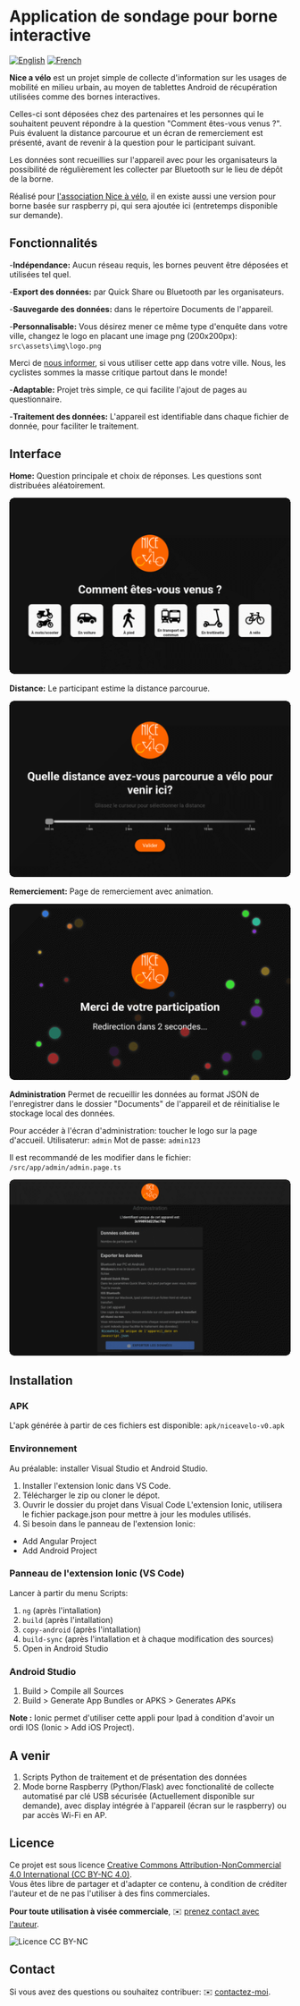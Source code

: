 # Application de sondage pour borne interactive
[![English](https://img.shields.io/badge/Language-English-blue)](README.en.md)
[![French](https://img.shields.io/badge/Language-French-blue)](README.md)

**Nice a vélo** est un projet simple de collecte d'information sur les usages de mobilité en milieu urbain, au moyen de tablettes Android de récupération utilisées comme des bornes interactives.

Celles-ci sont déposées chez des partenaires et les personnes qui le souhaitent peuvent répondre à la question "Comment êtes-vous venus ?". Puis évaluent la distance parcourue et un écran de remerciement est présenté, avant de revenir à la question pour le participant suivant.

Les données sont recueillies sur l'appareil avec pour les organisateurs la possibilité de régulièrement les collecter par Bluetooth sur le lieu de dépôt de la borne.

Réalisé pour  [l'association Nice à vélo](https://niceavelo.org), il en existe aussi une version pour borne basée sur raspberry pi, qui sera ajoutée ici (entretemps disponible sur demande).

## Fonctionnalités

-**Indépendance:** Aucun réseau requis, les bornes peuvent être déposées et utilisées tel quel.

-**Export des données:** par Quick Share ou Bluetooth par les organisateurs.

-**Sauvegarde des données:** dans le répertoire Documents de l'appareil.

-**Personnalisable:** Vous désirez mener ce même type d'enquête dans votre ville, changez le logo en placant une image png (200x200px):
`src\assets\img\logo.png`

Merci de [nous informer](https://niceavelo.org/?pagename=contact), si vous utiliser cette app dans votre ville. Nous, les cyclistes sommes la masse critique partout dans le monde! 

-**Adaptable:** Projet très simple, ce qui facilite l'ajout de pages au questionnaire.

-**Traitement des données:** L'appareil est identifiable dans chaque fichier de donnée, pour faciliter le traitement.

## Interface

**Home:** Question principale et choix de réponses.
Les questions sont distribuées aléatoirement.

![Home theme dark](img/home_d.png)

**Distance:** Le participant estime la distance parcourue.

![Distance theme dark](img/distance_d.png)

**Remerciement:** Page de remerciement avec animation.

![Remerciement theme dark](img/merci_d.png)

**Administration** Permet de recueillir les données au format JSON de l'enregistrer dans le dossier "Documents" de l'appareil et de réinitialise le stockage local des données.

Pour accéder à l'écran d'administration: toucher le logo sur la page d'accueil.
Utilisaterur: `admin`
Mot de passe: `admin123`

Il est recommandé de les modifier dans le fichier: 
`/src/app/admin/admin.page.ts`

![Administration theme dark](img/admin_d.png)

## Installation

### APK
L'apk générée à partir de ces fichiers est disponible:
`apk/niceavelo-v0.apk`

### Environnement
Au préalable: installer Visual Studio et Android Studio.

1. Installer l'extension Ionic dans VS Code.
2. Télécharger le zip ou cloner le dépot.
3. Ouvrir le dossier du projet dans Visual Code
   L'extension Ionic, utilisera le fichier package.json pour mettre à jour les modules utilisés.
4. Si besoin dans le panneau de l'extension Ionic: 
  - Add Angular Project
  - Add Android Project

### Panneau de l'extension Ionic (VS Code)
Lancer à partir du menu Scripts:
1. `ng`  (après l'intallation)
2. `build` (après l'intallation)
3. `copy-android` (après l'intallation)
4. `build-sync` (après l'intallation et à chaque modification des sources)
5. Open in Android Studio

### Android Studio
1. Build > Compile all Sources
2. Build > Generate App Bundles or APKS > Generates APKs

**Note :**
Ionic permet d'utiliser cette appli pour Ipad à condition d'avoir un ordi IOS (Ionic > Add iOS Project).

## A venir

1. Scripts Python de traitement et de présentation des données
2. Mode borne Raspberry (Python/Flask) avec fonctionalité de collecte automatisé par clé USB sécurisée (Actuellement disponible sur demande), avec display intégrée à l'appareil (écran sur le raspberry) ou par accès Wi-Fi en AP.

## Licence

Ce projet est sous licence [Creative Commons Attribution-NonCommercial 4.0 International (CC BY-NC 4.0)](https://creativecommons.org/licenses/by-nc/4.0/deed.fr).  
Vous êtes libre de partager et d'adapter ce contenu, à condition de créditer l'auteur et de ne pas l'utiliser à des fins commerciales.

**Pour toute utilisation à visée commerciale**, ✉️ [prenez contact avec l'auteur](mailto:thierry.grandsart@free.fr).

![Licence CC BY-NC](https://licensebuttons.net/l/by-nc/4.0/88x31.png)

## Contact

Si vous avez des questions ou souhaitez contribuer: ✉️ [contactez-moi](mailto:thierry.grandsart@free.fr).